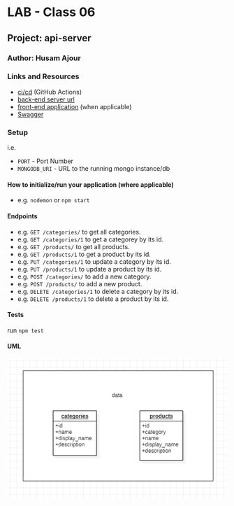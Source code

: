 # LAB - Class 06

## Project: api-server

### Author: Husam Ajour

### Links and Resources

- [ci/cd](https://github.com/HusamAjour/api-server) (GitHub Actions)
- [back-end server url](http://localhost:3000/)
- [front-end application]() (when applicable)
- [Swagger](https://app.swaggerhub.com/apis/HusamAjour/api-server/0.1)

### Setup

i.e.

- `PORT` - Port Number
- `MONGODB_URI` - URL to the running mongo instance/db

#### How to initialize/run your application (where applicable)

- e.g. `nodemon` or `npm start`

#### Endpoints

- e.g. `GET /categories/` to get all categories.
- e.g. `GET /categories/1` to get a categorey by its id.
- e.g. `GET /products/` to get all products.
- e.g. `GET /products/1` to get a product by its id.
- e.g. `PUT /categories/1` to update a category by its id.
- e.g. `PUT /products/1` to update a product by its id.
- e.g. `POST /categories/` to add a new category.
- e.g. `POST /products/` to add a new product.
- e.g. `DELETE /categories/1` to delete a category by its id.
- e.g. `DELETE /products/1` to delete a product by its id.

#### Tests

run `npm test`

#### UML

![uml](assets/uml.PNG)
